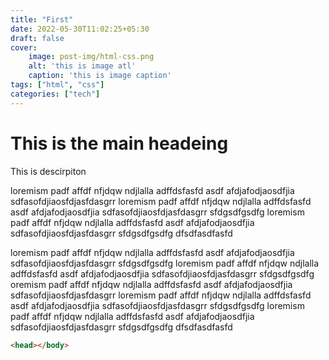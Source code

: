 ```yaml
---
title: "First"
date: 2022-05-30T11:02:25+05:30
draft: false
cover:
    image: post-img/html-css.png
    alt: 'this is image atl'
    caption: 'this is image caption'
tags: ["html", "css"]
categories: ["tech"]
---
```


# This is the main headeing
This is descirpiton



loremism padf affdf nfjdqw ndjlalla adffdsfasfd asdf afdjafodjaosdfjia sdfasofdjiaosfdjasfdasgrr
loremism padf affdf nfjdqw ndjlalla adffdsfasfd asdf afdjafodjaosdfjia sdfasofdjiaosfdjasfdasgrr sfdgsdfgsdfg
loremism padf affdf nfjdqw ndjlalla adffdsfasfd asdf afdjafodjaosdfjia sdfasofdjiaosfdjasfdasgrr sfdgsdfgsdfg dfsdfasdfasfd



loremism padf affdf nfjdqw ndjlalla adffdsfasfd asdf afdjafodjaosdfjia sdfasofdjiaosfdjasfdasgrr sfdgsdfgsdfg
loremism padf affdf nfjdqw ndjlalla adffdsfasfd asdf afdjafodjaosdfjia sdfasofdjiaosfdjasfdasgrr sfdgsdfgsdfg
oremism padf affdf nfjdqw ndjlalla adffdsfasfd asdf afdjafodjaosdfjia sdfasofdjiaosfdjasfdasgrr
loremism padf affdf nfjdqw ndjlalla adffdsfasfd asdf afdjafodjaosdfjia sdfasofdjiaosfdjasfdasgrr sfdgsdfgsdfg
loremism padf affdf nfjdqw ndjlalla adffdsfasfd asdf afdjafodjaosdfjia sdfasofdjiaosfdjasfdasgrr sfdgsdfgsdfg dfsdfasdfasfd

```html
<head></body>
```
